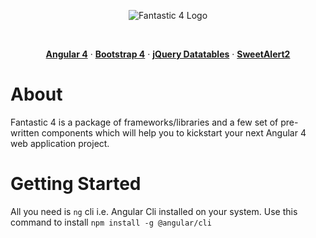 <p align="center"><img src="https://github.com/hashtaagco/fantastic4/raw/master/src/assets/imgs/logo_inverted.png" alt="Fantastic 4 Logo"></p>
<br />
<p align="center">
    <strong><a href="https://angular.io">Angular 4</a></strong> &middot;
    <strong><a href="http://getbootstrap.com/">Bootstrap 4</a></strong> &middot;
    <strong><a href="https://datatables.net/">jQuery Datatables</a></strong> &middot;
    <strong><a href="https://limonte.github.io/sweetalert2/">SweetAlert2</a></strong>
</p>

# About
Fantastic 4 is a package of frameworks/libraries and a few set of pre-written components which will help you to kickstart your next Angular 4 web application project.

# Getting Started
All you need is `ng` cli i.e. Angular Cli installed on your system.
Use this command to install `npm install -g @angular/cli`
